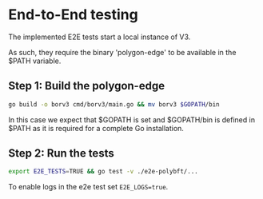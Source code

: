 
# End-to-End testing

The implemented E2E tests start a local instance of V3.

As such, they require the binary 'polygon-edge' to be available in the $PATH variable.

## Step 1: Build the polygon-edge

```bash
go build -o borv3 cmd/borv3/main.go && mv borv3 $GOPATH/bin
```

In this case we expect that $GOPATH is set and $GOPATH/bin is defined in $PATH as it is required for a complete Go installation.

## Step 2: Run the tests

```bash
export E2E_TESTS=TRUE && go test -v ./e2e-polybft/...
```

To enable logs in the e2e test set `E2E_LOGS=true`.
